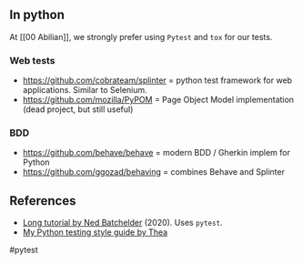 ## In python

At [[00 Abilian]], we strongly prefer using `Pytest` and `tox` for our tests.

### Web tests

- https://github.com/cobrateam/splinter = python test framework for web applications. Similar to Selenium.
- https://github.com/mozilla/PyPOM = Page Object Model implementation (dead project, but still useful)

### BDD

- https://github.com/behave/behave = modern BDD / Gherkin implem for Python
- https://github.com/ggozad/behaving = combines Behave and Splinter

## References

- [Long tutorial by Ned Batchelder](https://nedbatchelder.com/text/test3.html) (2020). Uses `pytest`.
- [My Python testing style guide by Thea](https://blog.thea.codes/my-python-testing-style-guide/)

<!-- Keywords -->
#pytest
<!-- /Keywords -->
